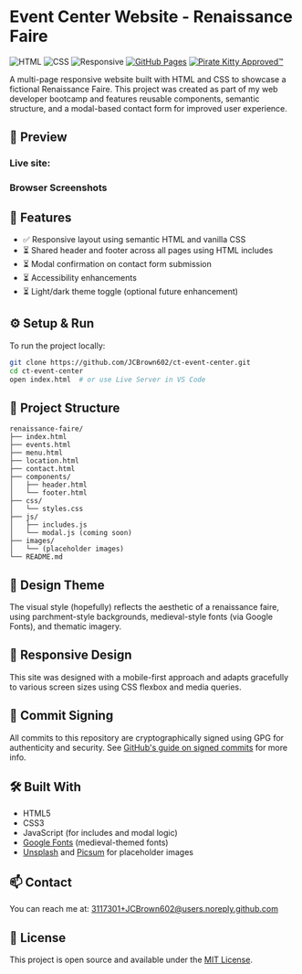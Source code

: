 # Event Center Website - Renaissance Faire 
![HTML](https://img.shields.io/badge/HTML-5-orange)
![CSS](https://img.shields.io/badge/CSS-3-blue)
![Responsive](https://img.shields.io/badge/Responsive-Design-success)
[![GitHub Pages](https://img.shields.io/badge/Live-GitHub_Pages-blue?logo=github)](https://jcbrown602.github.io/ct-assignment-01/#top)
[![Pirate Kitty Approved™](https://img.shields.io/badge/Pirate_Kitty-Approved™-black?style=flat&logo=github&logoColor=white)](https://github.com/JCBrown602/pirate-kitty-badges)

A multi-page responsive website built with HTML and CSS to showcase a fictional Renaissance Faire. This project was created as part of my web developer bootcamp and features reusable components, semantic structure, and a modal-based contact form for improved user experience.

## 📸 Preview

### Live site: 

### Browser Screenshots

## 🚀 Features

- ✅ Responsive layout using semantic HTML and vanilla CSS
- ⏳ Shared header and footer across all pages using HTML includes
- ⏳ Modal confirmation on contact form submission
- ⏳ Accessibility enhancements
- ⏳ Light/dark theme toggle (optional future enhancement)

## ⚙️ Setup & Run

To run the project locally:

```bash
git clone https://github.com/JCBrown602/ct-event-center.git
cd ct-event-center
open index.html  # or use Live Server in VS Code
```

## 📁 Project Structure

```
renaissance-faire/
├── index.html
├── events.html
├── menu.html
├── location.html
├── contact.html
├── components/
│   ├── header.html
│   └── footer.html
├── css/
│   └── styles.css
├── js/
│   ├── includes.js
│   └── modal.js (coming soon)
├── images/
│   └── (placeholder images)
└── README.md
```

## 🎨 Design Theme

The visual style (hopefully) reflects the aesthetic of a renaissance faire, using parchment-style backgrounds, medieval-style fonts (via Google Fonts), and thematic imagery.

## 📱 Responsive Design

This site was designed with a mobile-first approach and adapts gracefully to various screen sizes using CSS flexbox and media queries.

## 🔐 Commit Signing

All commits to this repository are cryptographically signed using GPG for authenticity and security. See [GitHub's guide on signed commits](https://docs.github.com/en/authentication/managing-commit-signature-verification/about-commit-signature-verification) for more info.

## 🛠️ Built With

- HTML5
- CSS3
- JavaScript (for includes and modal logic)
- [Google Fonts](https://fonts.google.com/) (medieval-themed fonts)
- [Unsplash](https://unsplash.com/) and [Picsum](https://picsum.photos/) for placeholder images

## 📫 Contact

You can reach me at: [3117301+JCBrown602@users.noreply.github.com](3117301+JCBrown602@users.noreply.github.com)

## 📄 License

This project is open source and available under the [MIT License](LICENSE).
